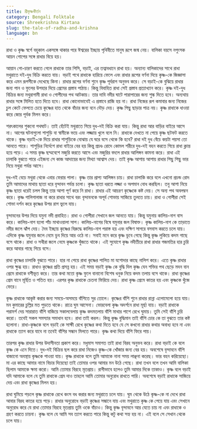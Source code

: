 ```yaml
---
title: শ্রীকৃষ্ণকীর্তন
category: Bengali Folktale
source: Shreekrishna Kirtana
slug: the-tale-of-radha-and-krishna
language: bn
---
```


রাধা ও কৃষ্ণ স্বর্গে বহুকাল একসঙ্গে থাকার পরে ঈশ্বরের ইচ্ছায় পৃথিবীতে মানুষ রূপে জন্ম নেয়। বালিকা বয়সে নপুংসক আয়ন গোপের সঙ্গে রাধার বিয়ে হয়।

আয়ান গো-চারণ করতে গেলে রাধাকে তার পিসি, বড়াই, এর তত্বাবধানে রাখা হয়। অন্যান্য বালিকাদের সাথে রাধা মথুরাতে দই-দুধ বিক্রি করতে যায়। বড়াই পথে রাধাকে হারিয়ে ফেলে এবং রাধার রূপের বর্ণনা দিয়ে কৃষ্ণ-কে জিজ্ঞাসা করে এমন রূপসীকে দেখেছে কিনা। রাধার রূপের বর্ণনা শুনে কৃষ্ণ পূর্বরাগ অনুভব করে। সে বড়াই-কে বুঝিয়ে রাধার জন্য পান ও ফুলের উপহার দিয়ে প্রেমের প্রস্তাব পাঠায়। কিন্তু বিবাহিত রাধা সেই প্রস্তাব প্রত্যাখ্যান করে। কৃষ্ণ দই-দুধ বিক্রির জন্য মথুরাগামী রাধা ও গোপীদের পথ আটকায়। তার দাবি নদীর ঘাটে পারাপারের জন্য শুল্ক দিতে হবে। অন্যথায় রাধার সঙ্গে মিলিত হতে দিতে হবে। রাধা কোনোভাবেই এ প্রস্তাবে রাজি হয় না। রাধা নিজের রূপ কমাবার জন্য নিজের চুল কেটে ফেলতে চেয়ে কৃষ্ণের হাত থেকে বাঁচার জন্য বনে দৌড় দেয়। কৃষ্ণ পিছু ছাড়ার পাত্র নয়। কৃষ্ণ রাধাকে ধাওয়া করে জোর পূর্বক মিলন করে।

শরৎকালের শুকনো পথঘাট। তাই হেঁটেই মথুরাতে গিয়ে দুধ-দই বিক্রি করা যায়। কিন্তু রাধা আর বাড়ির বাইরে আসে না। আগের ঘটনাগুলো শাশুড়ি বা স্বামীকে ভয়ে এবং লজ্জায় খুলে বলে নি। রাধাকে দেখতে না পেয়ে কৃষ্ণ ছটফট করতে থাকে। কৃষ্ণ বড়াই-কে দিয়ে রাধার শাশুড়িকে বোঝায় যে ঘরে বসে থেকে কি হবে? রাধা দই দুধ বেঁচে কয়টা পয়সা তো আনতে পারে। শাশুড়ির নির্দেশে রাধা বাইরে বের হয় কিন্তু প্রচণ্ড রোদে কোমল শরীরে দুধ-দই বহন করতে গিয়ে রাধা ক্লান্ত হয়ে পড়ে। এ সময় কৃষ্ণ ছদ্মবেশে মজুরি করতে আসে এবং মজুরির বদলে রাধার আলিঙ্গন কামনা করে। রাধা এই চালাকি বুঝতে পারে এইজন্য সে কাজ আদায়ের জন্য মিথ্যা আশ্বাস দেয়। তাই কৃষ্ণ আশায় আশায় রাধার পিছু পিছু ভার নিয়ে মথুরা পর্যন্ত আসে।

দুধ-দই বেচে মথুরা থেকে এবার ফেরার পালা। কৃষ্ণ তার প্রাপ্য আলিঙ্গন চায়। রাধা চালাকি করে বলে এখনো প্রচন্ড রোদ তুমি আমাদের মাথায় ছাতা ধরে বৃন্দাবন পর্যন্ত চলো। কৃষ্ণ ছাতা ধরতে লজ্জা ও অপমান বোধ করছিল। তবু আশা নিয়ে কৃষ্ণ ছাতা ধরেই চলল কিন্তু তার আশা পূর্ণ করে নি রাধা। রাধার এই আচরণ কৃষ্ণেকে কষ্ট দেয়। সে অন্য পথ অবলম্বন করে। কৃষ্ণ গালিগালাজ না করে রাধার সাথে বরং বৃন্দাবনকে অপূর্ব শোভায় সাজিয়ে তুলতে চায়। রাধা ও গোপীরা সেই শোভা দর্শন করে কৃষ্ণের উপর রাগ ভুলে যায়।

বৃন্দাবনের উপর দিয়ে যমুনা নদী প্রবাহিত। রাধা ও গোপীরা সেখানে জল আনতে যায়। কিন্তু যমুনায় কালিয়-নাগ বাস করে। কালিয়-নাগ হলো পাঁচ মাথাওয়ালা সাপ। কালিয়-নাগের বিষে যমুনার জল বিষাক্ত। কৃষ্ণ কালিয়-নাগ কে তাড়াতে নদীর জলে ঝাঁপ দেয়। দৈব ইচ্ছায় কৃষ্ণের বিরুদ্ধে কালিয়-নাগ পরাস্ত হয় এবং দক্ষিণ সাগরে বসবাস করতে চলে যায়। এদিকে কৃষ্ণ যমুনার জলে নেমে ডুব দিয়ে আর ওঠে না। সবাই মনে করে কৃষ্ণ ডুবে গেছে কিন্তু কৃষ্ণ লুকিয়ে কদম গাছে বসে থাকে। রাধা ও সখীরা জলে নেমে কৃষ্ণকে খুঁজতে থাকে। এই সুযোগে কৃষ্ণ নদীতীরে রাখা রাধার গজমতির হার চুরি করে আবার গাছে গিয়ে বসে।

রাধা কৃষ্ণের চালাকি বুঝতে পারে। হার না পেয়ে রাধা কৃষ্ণের পালিত মা যশোদার কাছে নালিশ করে। এতে কৃষ্ণ রাধার ওপর ক্ষুব্ধ হয়। রাধাও কৃষ্ণের প্রতি প্রসন্ন হয়। এই সময় বড়াই কৃষ্ণ কে বুদ্ধি দিল কৃষ্ণ যেন শক্তির পথ ছেড়ে মদন বান প্রেমে রাধাকে বশীভূত করে। তার কথা মতো কৃষ্ণ ফুলে বানানো বিশেষ ধনুক নিয়ে কদম তলায় বসে থাকে। রাধা কৃষ্ণের প্রেম বানে মূর্ছিত ও পতিত হয়। এরপর কৃষ্ণ রাধাকে চেতনা ফিরিয়ে দেয়। রাধা কৃষ্ণ প্রেমে কাতর হয় এবং কৃষ্ণকে খুঁজে ফেরে।

কৃষ্ণ রাধাকে আকৃষ্ট করার জন্য সময়ে-অসময়ে বাঁশিতে সুর তোলে। কৃষ্ণের বাঁশি শুনে রাধার রান্না এলোমেলো হয়ে যায়। মন কুমারের চুল্লির মত পুড়তে থাকে। রাত্রে ঘুম আসেনা। ভোরবেলা কৃষ্ণ অদর্শনে রাধা মূর্ছা যায়। বড়াই রাধাকে পরামর্শ দেয় সারারাত বাঁশি বাজিয়ে সকালবেলায় কৃষ্ণ কদমতলায় বাঁশি মাথার পাশে রেখে ঘুমায়। তুমি সেই বাঁশি চুরি করো। তবেই সকল সমস্যার সমাধান হবে। রাধা তাই করল। কিন্তু কৃষ্ণ বুদ্ধিমান তাই বাঁশি চোর কে তা বুঝতে তার কষ্ট হলোনা। রাধা-কৃষ্ণকে বলে বড়াই কে সাক্ষী রেখে কৃষ্ণের কথা দিতে হবে যে সে কখনো রাধার কথার অবাধ্য হবে না এবং রাধাকে ত্যাগ করে যাবে না তবেই বাঁশির সন্ধান মিলতে পারে। কৃষ্ণ কথা দিয়ে বাঁশি ফিরে পায়।

তারপর কৃষ্ণ রাধার উপর উদাসীনতা প্রকাশ করে। মধুমাস সমাগত তাই রাধা বিরহ অনুভব করে। রাধা বড়াই কে বলে কৃষ্ণ কে এনে দিতে। দুধ-দই বিক্রির ছল করে রাধা নিজেও কৃষ্ণ-কে খোঁজার জন্য বের হয়। অবশেষে বৃন্দাবনে বাঁশি বাজানো অবস্থায় কৃষ্ণকে পাওয়া যায়। কৃষ্ণ রাধাকে বলে তুমি আমাকে নানা সময় লাঞ্ছনা করেছ। ভার বহন করিয়েছো। মা এর কাছে আমার নামে বিচার দিয়েছো তাই তোমার ওপর আমার মন উঠে গেছে। রাধা তখন বলে তখন আমি বালিকা ছিলাম আমাকে ক্ষমা করো। আমি তোমার বিরহে মৃতপ্রায়। রাগীভাবে হলেও তুমি আমার দিকে তাকাও। কৃষ্ণ বলে বড়াই যদি আমাকে বলে যে তুমি রাধাকে প্রেম দাও তাহলে আমি তোমার অনুরোধ রাখতে পারি। অবশেষে বড়াই রাধাকে সাজিয়ে দেয় এবং রাধা কৃষ্ণের মিলন হয়।

রাধা ঘুমিয়ে পড়লে কৃষ্ণ রাধাকে রেখে কংস বধ করার জন্য মথুরাতে চলে যায়। ঘুম থেকে উঠে কৃষ্ণ-কে না দেখে রাধা আবার বিরহ কাতর হয়ে পড়ে। রাধার অনুরোধে বড়াই কৃষ্ণের সন্ধানে যায় এবং মথুরাতে কৃষ্ণ কে পেয়ে যায় এবং সেখানে অনুরোধ করে যে রাধা তোমার বিরহে মৃতপ্রায় তুমি ওকে বাঁচাও। কিন্তু কৃষ্ণ বৃন্দাবনে আর যেতে চায় না এবং রাধাকে ও গ্রহণ করতে চায়না। কৃষ্ণ বলে যে আমি সব ত্যাগ করতে পারে কিন্তু কটু কথা সহ্য হয় না। এই বলে সে সেখান থেকে চলে যায়।
